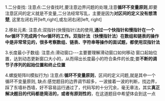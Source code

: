 1.二分查找:
	注意点:二分查找时,要注意边界问题的处理,注意**循环不变量原则**,即要注意区间的定义就是不变量,二分法经常写乱，主要是因为**对区间的定义没有想清楚**, 这里左闭右开[left,right],或左闭右闭[left, right]

2.移处元素:
	注意点:双指针(快慢指针)法的使用,**通过一个快指针和慢指针在一个for循环下完成两个for循环的工作。双指针法（快慢指针法）在数组和链表的操作中是非常常见的，很多考察数组、链表、字符串等操作的面试题，都使用双指针法**

3.长度最小子数组:
	注意点:滑动窗口---主要要理解滑动窗口如何移动 窗口起始位置，达到动态更新窗口大小的，从而得出长度最小的符合条件的长度;要**不断的调节子序列的起始位置和终止位置**

4.螺旋矩阵Ⅱ(模拟行为)
	注意点:**循环不变量原则**，区间的定义问题,就是其中一个循环不变量原则,
	缺点:感觉题目的边界调节超多，一波接着一波的判断，找边界，踩了东墙补西墙，好不容易运行通过了，代码写的十分冗余，毫无章法，其实**真正解决题目的代码都是简洁的，或者有原则性的**，在这道题目中希望体会到这一点

